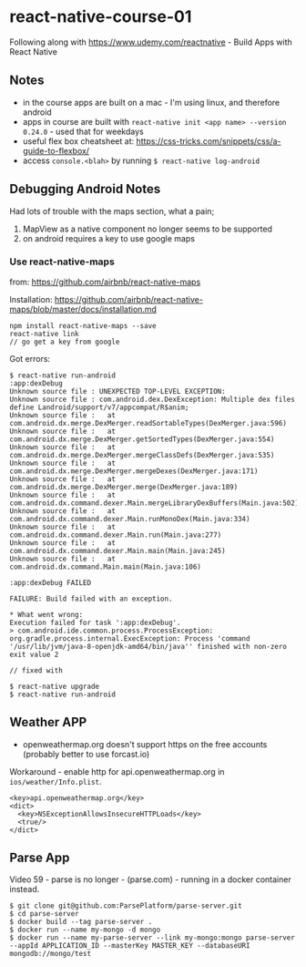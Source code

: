 # react-native-course-01

Following along with https://www.udemy.com/reactnative - Build Apps with React Native

## Notes
* in the course apps are built on a mac - I'm using linux, and therefore android
* apps in course are built with `react-native init <app name> --version 0.24.0` - used that for weekdays
* useful flex box cheatsheet at: https://css-tricks.com/snippets/css/a-guide-to-flexbox/
* access `console.<blah>` by running `$ react-native log-android`


## Debugging Android Notes

Had lots of trouble with the maps section, what a pain;
1) MapView as a native component no longer seems to be supported
2) on android requires a key to use google maps

### Use react-native-maps

from: https://github.com/airbnb/react-native-maps

Installation:
https://github.com/airbnb/react-native-maps/blob/master/docs/installation.md

```
npm install react-native-maps --save
react-native link
// go get a key from google
```

Got errors:

```
$ react-native run-android
:app:dexDebug
Unknown source file : UNEXPECTED TOP-LEVEL EXCEPTION:
Unknown source file : com.android.dex.DexException: Multiple dex files define Landroid/support/v7/appcompat/R$anim;
Unknown source file : 	at com.android.dx.merge.DexMerger.readSortableTypes(DexMerger.java:596)
Unknown source file : 	at com.android.dx.merge.DexMerger.getSortedTypes(DexMerger.java:554)
Unknown source file : 	at com.android.dx.merge.DexMerger.mergeClassDefs(DexMerger.java:535)
Unknown source file : 	at com.android.dx.merge.DexMerger.mergeDexes(DexMerger.java:171)
Unknown source file : 	at com.android.dx.merge.DexMerger.merge(DexMerger.java:189)
Unknown source file : 	at com.android.dx.command.dexer.Main.mergeLibraryDexBuffers(Main.java:502)
Unknown source file : 	at com.android.dx.command.dexer.Main.runMonoDex(Main.java:334)
Unknown source file : 	at com.android.dx.command.dexer.Main.run(Main.java:277)
Unknown source file : 	at com.android.dx.command.dexer.Main.main(Main.java:245)
Unknown source file : 	at com.android.dx.command.Main.main(Main.java:106)

:app:dexDebug FAILED

FAILURE: Build failed with an exception.

* What went wrong:
Execution failed for task ':app:dexDebug'.
> com.android.ide.common.process.ProcessException: org.gradle.process.internal.ExecException: Process 'command '/usr/lib/jvm/java-8-openjdk-amd64/bin/java'' finished with non-zero exit value 2

// fixed with

$ react-native upgrade
$ react-native run-android
```

## Weather APP

- openweathermap.org doesn't support https on the free accounts (probably better to use forcast.io)

Workaround - enable http for api.openweathermap.org in `ios/weather/Info.plist`.

```
<key>api.openweathermap.org</key>
<dict>
  <key>NSExceptionAllowsInsecureHTTPLoads</key>
  <true/>
</dict>
```

## Parse App

Video 59 - parse is no longer - (parse.com) - running in a docker container instead.

```
$ git clone git@github.com:ParsePlatform/parse-server.git
$ cd parse-server
$ docker build --tag parse-server .
$ docker run --name my-mongo -d mongo
$ docker run --name my-parse-server --link my-mongo:mongo parse-server --appId APPLICATION_ID --masterKey MASTER_KEY --databaseURI mongodb://mongo/test
```
